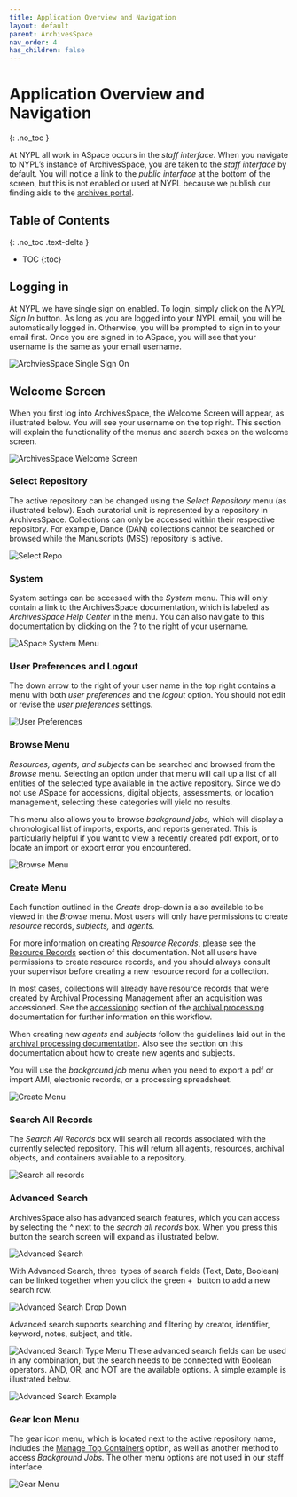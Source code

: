 ```yaml
---
title: Application Overview and Navigation
layout: default
parent: ArchivesSpace
nav_order: 4
has_children: false
---
```

# Application Overview and Navigation
{: .no_toc }

At NYPL all work in ASpace occurs in the _staff interface_. When you navigate to NYPL’s instance of ArchivesSpace, you are taken to the _staff interface_ by default. You will notice a link to the _public interface_ at the bottom of the screen, but this is not enabled or used at NYPL because we publish our finding aids to the [archives portal](https://archives.nypl.org/). 

## Table of Contents
{: .no_toc .text-delta }

- TOC
{:toc}

## Logging in 
At NYPL we have single sign on enabled. To login, simply click on the _NYPL Sign In_ button. As long as you are logged into your NYPL email, you will be automatically logged in. Otherwise, you will be prompted to sign in to your email first. Once you are signed in to ASpace, you will see that your username is the same as your email username. 

![ArchviesSpace Single Sign On](/Images/01-ASpace-SSO.png)

## Welcome Screen
When you first log into ArchivesSpace, the Welcome Screen will appear, as illustrated below. You will see your username on the top right. This section will explain the functionality of the menus and search boxes on the welcome screen. 

![ArchivesSpace Welcome Screen](/Images/02-ASpace-Welcome-Screen.png)

### Select Repository
The active repository can be changed using the _Select Repository_ menu (as illustrated below). Each curatorial unit is represented by a repository in ArchivesSpace. Collections can only be accessed within their respective repository. For example, Dance (DAN) collections cannot be searched or browsed while the Manuscripts (MSS) repository is active.

![Select Repo](/Images/03-Select-Repo.png)

### System
System settings can be accessed with the _System_ menu. This will only contain a link to the ArchivesSpace documentation, which is labeled as _ArchivesSpace Help Center_ in the menu. You can also navigate to this documentation by clicking on the ? to the right of your username.

![ASpace System Menu](/Images/04-ASpace-System-menu.png)

### User Preferences and Logout
The down arrow to the right of your user name in the top right contains a menu with both _user preferences_ and the _logout_ option. You should not edit or revise the _user preferences_ settings.

![User Preferences](/Images/05-user-preferences.png)

### Browse Menu
_Resources, agents, and subjects_ can be searched and browsed from the _Browse_ menu. Selecting an option under that menu will call up a list of all entities of the selected type available in the active repository. Since we do not use ASpace for accessions, digital objects, assessments, or location management, selecting these categories will yield no results. 

This menu also allows you to browse _background jobs,_ which will display a chronological list of imports, exports, and reports generated. This is particularly helpful if you want to view a recently created pdf export, or to locate an import or export error you encountered. 

![Browse Menu](/Images/06-browse-menu.png)

### Create Menu
Each function outlined in the _Create_ drop-down is also available to be viewed in the _Browse_ menu. Most users will only have permissions to create _resource_ records, _subjects,_ and _agents._ 

For more information on creating _Resource Records_, please see the [Resource Records]() section of this documentation. Not all users have permissions to create resource records, and you should always consult your supervisor before creating a new resource record for a collection. 

In most cases, collections will already have resource records that were created by Archival Processing Management after an acquisition was accessioned. See the [accessioning](https://nypl.github.io/pres-docs/archivalProcessing/Accessioning.html) section of the [archival processing](https://nypl.github.io/pres-docs/archivalProcessing/archivalProcessing.html) documentation for further information on this workflow.

When creating new _agents_ and _subjects_ follow the guidelines laid out in the [archival processing documentation](https://nypl.github.io/pres-docs/archivalProcessing/Controlled_Access_Terms.html). Also see the section on this documentation about how to create new agents and subjects. 

You will use the _background job_ menu when you need to export a pdf or import AMI, electronic records, or a processing spreadsheet.  

![Create Menu](/Images/07-create-menu.png)

### Search All Records
The _Search All Records_ box will search all records associated with the currently selected repository. This will return all agents, resources, archival objects, and containers available to a repository.

![Search all records](/Images/08-search-all-records.png)

### Advanced Search
ArchivesSpace also has advanced search features, which you can access by selecting the ^ next to the _search all records_ box. When you press this button the search screen will expand as illustrated below.

![Advanced Search](/Images/09-advanced-search.png)

With Advanced Search, three  types of search fields (Text, Date, Boolean) can be linked together when you click the green +  button to add a new search row.

![Advanced Search Drop Down](/Images/10-advance-search-dropdown.png)

Advanced search supports searching and filtering by creator, identifier, keyword, notes, subject, and title.

![Advanced Search Type Menu](/Images/11-Advanced-search-type-menu.png)
These advanced search fields can be used in any combination, but the search needs to be connected with Boolean operators. AND, OR, and NOT are the available options. A simple example is illustrated below.

![Advanced Search Example](/Images/12-Advanced-Search-example.png)

### Gear Icon Menu
The gear icon menu, which is located next to the active repository name, includes the [Manage Top Containers]() option, as well as another method to access _Background Jobs._ The other menu options are not used in our staff interface.

![Gear Menu](/Images/13-gear-menu.png)